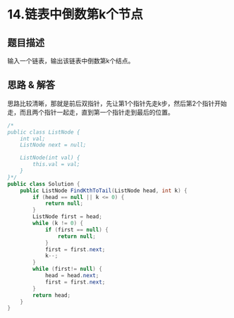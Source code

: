 # 14.链表中倒数第k个节点
## 题目描述
输入一个链表，输出该链表中倒数第k个结点。

## 思路 & 解答
思路比较清晰，那就是前后双指针，先让第1个指针先走k步，然后第2个指针开始走，而且两个指针一起走，直到第一个指针走到最后的位置。

```java
/*
public class ListNode {
    int val;
    ListNode next = null;

    ListNode(int val) {
        this.val = val;
    }
}*/
public class Solution {
    public ListNode FindKthToTail(ListNode head, int k) {
        if (head == null || k <= 0) {
            return null;
        }
        ListNode first = head;
        while (k != 0) {
            if (first == null) {
                return null;
            }
            first = first.next;
            k--;
        }
        while (first!= null) {
            head = head.next;
            first = first.next;
        }
        return head;
    }
}
```

